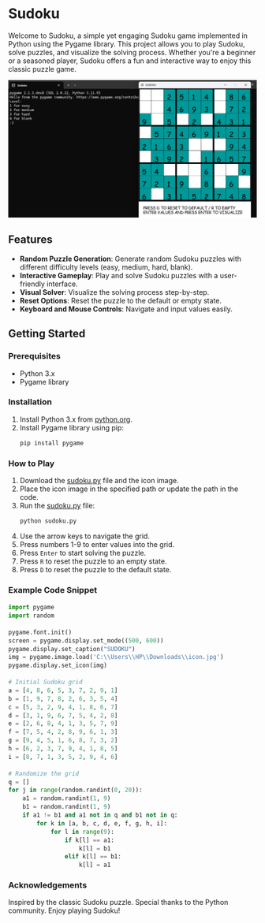 # Sudoku

Welcome to Sudoku, a simple yet engaging Sudoku game implemented in Python using the Pygame library. This project allows you to play Sudoku, solve puzzles, and visualize the solving process. Whether you're a beginner or a seasoned player, Sudoku offers a fun and interactive way to enjoy this classic puzzle game.

![Sudoku Game](./image.png)

## Features

- **Random Puzzle Generation**: Generate random Sudoku puzzles with different difficulty levels (easy, medium, hard, blank).
- **Interactive Gameplay**: Play and solve Sudoku puzzles with a user-friendly interface.
- **Visual Solver**: Visualize the solving process step-by-step.
- **Reset Options**: Reset the puzzle to the default or empty state.
- **Keyboard and Mouse Controls**: Navigate and input values easily.

## Getting Started

### Prerequisites

- Python 3.x
- Pygame library

### Installation

1. Install Python 3.x from [python.org](https://www.python.org/).
2. Install Pygame library using pip:
    ```sh
    pip install pygame
    ```

### How to Play

1. Download the [sudoku.py](http://_vscodecontentref_/1) file and the icon image.
2. Place the icon image in the specified path or update the path in the code.
3. Run the [sudoku.py](http://_vscodecontentref_/2) file:
    ```sh
    python sudoku.py
    ```
4. Use the arrow keys to navigate the grid.
5. Press numbers 1-9 to enter values into the grid.
6. Press `Enter` to start solving the puzzle.
7. Press `R` to reset the puzzle to an empty state.
8. Press `D` to reset the puzzle to the default state.

### Example Code Snippet

```python
import pygame
import random

pygame.font.init()
screen = pygame.display.set_mode((500, 600))
pygame.display.set_caption("SUDOKU")
img = pygame.image.load('C:\\Users\\HP\\Downloads\\icon.jpg')
pygame.display.set_icon(img)

# Initial Sudoku grid
a = [4, 8, 6, 5, 3, 7, 2, 9, 1]
b = [1, 9, 7, 8, 2, 6, 3, 5, 4]
c = [5, 3, 2, 9, 4, 1, 8, 6, 7]
d = [3, 1, 9, 6, 7, 5, 4, 2, 8]
e = [2, 6, 8, 4, 1, 3, 5, 7, 9]
f = [7, 5, 4, 2, 8, 9, 6, 1, 3]
g = [9, 4, 5, 1, 6, 8, 7, 3, 2]
h = [6, 2, 3, 7, 9, 4, 1, 8, 5]
i = [8, 7, 1, 3, 5, 2, 9, 4, 6]

# Randomize the grid
q = []
for j in range(random.randint(0, 20)):
    a1 = random.randint(1, 9)
    b1 = random.randint(1, 9)
    if a1 != b1 and a1 not in q and b1 not in q:
        for k in [a, b, c, d, e, f, g, h, i]:
            for l in range(9):
                if k[l] == a1:
                    k[l] = b1
                elif k[l] == b1:
                    k[l] = a1
```


### Acknowledgements
Inspired by the classic Sudoku puzzle.
Special thanks to the Python community.
Enjoy playing Sudoku!